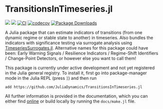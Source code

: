 # TransitionsInTimeseries.jl

[![](https://img.shields.io/badge/docs-dev-lightblue.svg)](https://JuliaDynamics.github.io/TransitionsInTimeseries.jl/dev)
[![](https://img.shields.io/badge/docs-stable-blue.svg)](https://JuliaDynamics.github.io/TransitionsInTimeseries.jl/stable)
[![CI](https://github.com/JuliaDynamics/TransitionsInTimeseries.jl/workflows/CI/badge.svg)](https://github.com/JuliaDynamics/TransitionsInTimeseries.jl/actions?query=workflow%3ACI)
[![codecov](https://codecov.io/gh/JuliaDynamics/TransitionsInTimeseries.jl/branch/main/graph/badge.svg)](https://codecov.io/gh/JuliaDynamics/TransitionsInTimeseries.jl)
[![Package Downloads](https://shields.io/endpoint?url=https://pkgs.genieframework.com/api/v1/badge/TransitionsInTimeseries)](https://pkgs.genieframework.com?packages=TransitionsInTimeseries)

A Julia package that can estimate indicators of transitions (from one dynamic regime or stable state to another) in timeseries. Also bundles the indicators with significance testing via surrogate analysis using [TimeseriesSurrogates.jl](https://github.com/JuliaDynamics/TimeseriesSurrogates.jl). Alternative names for this package could have been: Early Warning Signals / Resilience Indicators / Regime-Shift Identifiers / Change-Point Detectors, or however else you want to call them!

This package is currently under active development and not yet registered in the Julia general registry. To install it, first go into package-manager mode in the Julia REPL (press `]`) and then run
```
add https://github.com/JuliaDynamics/TransitionsInTimeseries.jl
```

All further information is provided in the documentation, which you can either find [online](https://juliadynamics.github.io/TransitionsInTimeseries.jl/dev/) or build locally by running the `docs/make.jl` file.
